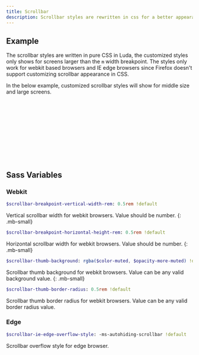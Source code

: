 ```yaml
---
title: Scrollbar
description: Scrollbar styles are rewritten in css for a better appearance.
---
```



## Example
The scrollbar styles are written in pure CSS in Luda, the customized styles only shows for screens larger than the `m` width breakpoint. The styles only work for webkit based browsers and IE edge browsers since Firefox doesn't support customizing scrollbar appearance in CSS.

In the below example, customized scrollbar styles will show for middle size and large screens.

<div style="height:10rem" class="example bc-dark of-auto">
  <div style="width:100vw;height:20rem"></div>
</div>



## Sass Variables

### Webkit
``` sass
$scrollbar-breakpoint-vertical-width-rem: 0.5rem !default
```
Vertical scrollbar width for webkit browsers. Value should be number.
{: .mb-small}

``` sass
$scrollbar-breakpoint-horizontal-height-rem: 0.5rem !default
```
Horizontal scrollbar width for webkit browsers. Value should be number.
{: .mb-small}

``` sass
$scrollbar-thumb-background: rgba($color-muted, $opacity-more-muted) !default
```
Scrollbar thumb background for webkit browsers. Value can be any valid background value.
{: .mb-small}

``` sass
$scrollbar-thumb-border-radius: 0.5rem !default
```
Scrollbar thumb border radius for webkit browsers. Value can be any valid border radius value.

### Edge
``` sass
$scrollbar-ie-edge-overflow-style: -ms-autohiding-scrollbar !default
```
Scrollbar overflow style for edge browser.